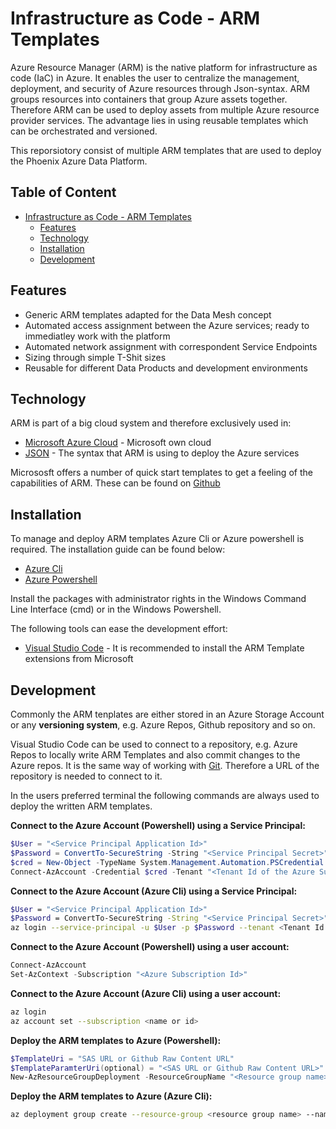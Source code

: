 # Infrastructure as Code - ARM Templates

Azure Resource Manager (ARM) is the native platform for infrastructure as code (IaC) in Azure. It enables the user to centralize the management, deployment, and security of Azure resources through Json-syntax. ARM groups resources into containers that group Azure assets together. Therefore ARM can be used to deploy assets from multiple Azure resource provider services. The advantage lies in using reusable templates which can be orchestrated and versioned. 

This reporsiotory consist of multiple ARM templates that are used to deploy the Phoenix Azure Data Platform. 

## Table of Content

- [Infrastructure as Code - ARM Templates](#infrastructure-as-code---arm-templates)
  * [Features](#features)
  * [Technology](#technology)
  * [Installation](#installation)
  * [Development](#development)

## Features

- Generic ARM templates adapted for the Data Mesh concept
- Automated access assignment between the Azure services; ready to immediatley work with the platform
- Automated network assignment with correspondent Service Endpoints
- Sizing through simple T-Shit sizes
- Reusable for different Data Products and development environments

## Technology

ARM is part of a big cloud system and therefore exclusively used in:

- [Microsoft Azure Cloud](https://azure.microsoft.com/en-us/) - Microsoft own cloud
- [JSON](https://www.json.org/json-en.html) - The syntax that ARM is using to deploy the Azure services

Micrososft offers a number of quick start templates to get a feeling of the capabilities of ARM. These can be found on [Github](https://github.com/Azure/azure-quickstart-templates)

## Installation

To manage and deploy ARM templates Azure Cli or Azure powershell is required. The installation guide can be found below:
- [Azure Cli](https://docs.microsoft.com/en-us/cli/azure/install-azure-cli-windows?tabs=azure-cli)
- [Azure Powershell](https://docs.microsoft.com/en-us/powershell/azure/install-az-ps?view=azps-6.2.1)

Install the packages with administrator rights in the Windows Command Line Interface (cmd) or in the Windows Powershell.

The following tools can ease the development effort:
- [Visual Studio Code](https://code.visualstudio.com/) - It is recommended to install the ARM Template extensions from Microsoft
## Development

Commonly the ARM tenplates are either stored in an Azure Storage Account or any **versioning system**, e.g. Azure Repos, Github repository and so on.

Visual Studio Code can be used to connect to a repository, e.g. Azure Repos to locally write ARM Templates and also commit changes to the Azure repos. It is the same way of working with [Git](https://git-scm.com/). Therefore a URL of the repository is needed to connect to it.

In the users preferred terminal the following commands are always used to deploy the written ARM templates.

**Connect to the Azure Account (Powershell) using a Service Principal:**

```powershell
$User = "<Service Principal Application Id>"
$Password = ConvertTo-SecureString -String "<Service Principal Secret>" -AsPlainText -Force
$cred = New-Object -TypeName System.Management.Automation.PSCredential -ArgumentList $User, $Password
Connect-AzAccount -Credential $cred -Tenant "<Tenant Id of the Azure Subscription>" -Subscription "<Azure Subscription Id>" -ServicePrincipal
```
**Connect to the Azure Account (Azure Cli) using a Service Principal:**

```sh
$User = "<Service Principal Application Id>"
$Password = ConvertTo-SecureString -String "<Service Principal Secret>" -AsPlainText -Force
az login --service-principal -u $User -p $Password --tenant <Tenant Id of the Azure Subscription>
```

**Connect to the Azure Account (Powershell) using a user account:**

```powershell
Connect-AzAccount
Set-AzContext -Subscription "<Azure Subscription Id>"
```
**Connect to the Azure Account (Azure Cli) using a user account:**

```sh
az login
az account set --subscription <name or id>
```

**Deploy the ARM templates to Azure (Powershell):**

```powershell
$TemplateUri = "SAS URL or Github Raw Content URL"
$TemplateParamterUri(optional) = "<SAS URL or Github Raw Content URL>" 
New-AzResourceGroupDeployment -ResourceGroupName "<Resource group name>" -TemplateUri $TemplateUri -TemplateParameterUri $TemplateParamterUri -Verbose
```

**Deploy the ARM templates to Azure (Azure Cli):**

```sh
az deployment group create --resource-group <resource group name> --name <custom deployment name> --subscription <subscription Id> --template-uri <SAS URL or Github Raw Content URL>  --parameters param1='<exampleValue>' param2='exampleValue'
```